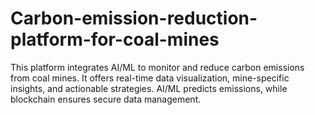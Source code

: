# Carbon-emission-reduction-platform-for-coal-mines
This platform integrates AI/ML to monitor and reduce carbon emissions from coal mines. It offers real-time data visualization, mine-specific insights, and actionable strategies. AI/ML predicts emissions, while blockchain ensures secure data management.
